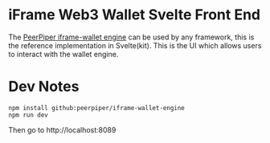 # iFrame Web3 Wallet Svelte Front End

The [PeerPiper iframe-wallet engine](https://github.com/PeerPiper/iframe-wallet-engine) can be used by any framework, this is the reference implementation in Svelte(kit). This is the UI which allows users to interact with the wallet engine.

# Dev Notes

```cli
npm install github:peerpiper/iframe-wallet-engine
npm run dev
```

Then go to http://localhost:8089
